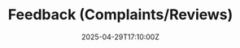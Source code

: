 ---
title: Feedback (Complaints/Reviews)
linkTitle: Feedback (Complaints/Reviews)
date: '2025-04-29T17:10:00Z'
weight: 1
description: No content
draft: false
ref: feedback-complaintsreviews
---